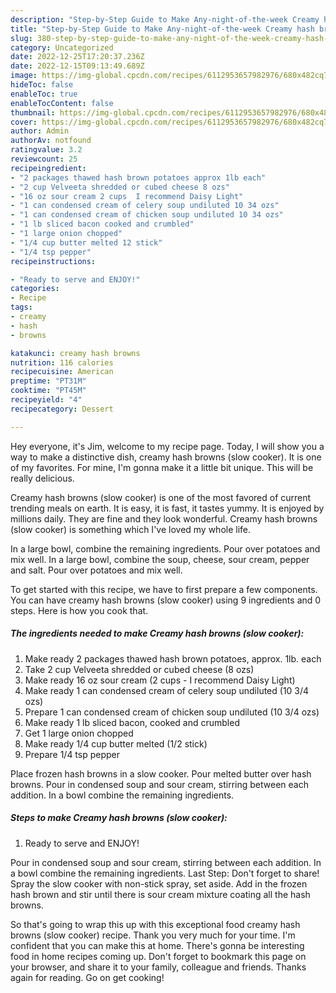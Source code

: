 ```yaml
---
description: "Step-by-Step Guide to Make Any-night-of-the-week Creamy hash browns (slow cooker)"
title: "Step-by-Step Guide to Make Any-night-of-the-week Creamy hash browns (slow cooker)"
slug: 380-step-by-step-guide-to-make-any-night-of-the-week-creamy-hash-browns-slow-cooker
category: Uncategorized
date: 2022-12-25T17:20:37.236Z
date: 2022-12-15T09:13:49.689Z
image: https://img-global.cpcdn.com/recipes/6112953657982976/680x482cq70/creamy-hash-browns-slow-cooker-recipe-main-photo.jpg
hideToc: false
enableToc: true
enableTocContent: false
thumbnail: https://img-global.cpcdn.com/recipes/6112953657982976/680x482cq70/creamy-hash-browns-slow-cooker-recipe-main-photo.jpg
cover: https://img-global.cpcdn.com/recipes/6112953657982976/680x482cq70/creamy-hash-browns-slow-cooker-recipe-main-photo.jpg
author: Admin
authorAv: notfound
ratingvalue: 3.2
reviewcount: 25
recipeingredient:
- "2 packages thawed hash brown potatoes approx 1lb each"
- "2 cup Velveeta shredded or cubed cheese 8 ozs"
- "16 oz sour cream 2 cups  I recommend Daisy Light"
- "1 can condensed cream of celery soup undiluted 10 34 ozs"
- "1 can condensed cream of chicken soup undiluted 10 34 ozs"
- "1 lb sliced bacon cooked and crumbled"
- "1 large onion chopped"
- "1/4 cup butter melted 12 stick"
- "1/4 tsp pepper"
recipeinstructions:

- "Ready to serve and ENJOY!"
categories:
- Recipe
tags:
- creamy
- hash
- browns

katakunci: creamy hash browns 
nutrition: 116 calories
recipecuisine: American
preptime: "PT31M"
cooktime: "PT45M"
recipeyield: "4"
recipecategory: Dessert

---
```



Hey everyone, it's Jim, welcome to my recipe page. Today, I will show you a way to make a distinctive dish, creamy hash browns (slow cooker). It is one of my favorites. For mine, I'm gonna make it a little bit unique. This will be really delicious.

Creamy hash browns (slow cooker) is one of the most favored of current trending meals on earth. It is easy, it is fast, it tastes yummy. It is enjoyed by millions daily. They are fine and they look wonderful. Creamy hash browns (slow cooker) is something which I've loved my whole life.

In a large bowl, combine the remaining ingredients. Pour over potatoes and mix well. In a large bowl, combine the soup, cheese, sour cream, pepper and salt. Pour over potatoes and mix well.


To get started with this recipe, we have to first prepare a few components. You can have creamy hash browns (slow cooker) using 9 ingredients and 0 steps. Here is how you cook that.

<!--inarticleads1-->

##### The ingredients needed to make Creamy hash browns (slow cooker):

1. Make ready 2 packages thawed hash brown potatoes, approx. 1lb. each
1. Take 2 cup Velveeta shredded or cubed cheese (8 ozs)
1. Make ready 16 oz sour cream (2 cups - I recommend Daisy Light)
1. Make ready 1 can condensed cream of celery soup undiluted (10 3/4 ozs)
1. Prepare 1 can condensed cream of chicken soup undiluted (10 3/4 ozs)
1. Make ready 1 lb sliced bacon, cooked and crumbled
1. Get 1 large onion chopped
1. Make ready 1/4 cup butter melted (1/2 stick)
1. Prepare 1/4 tsp pepper


Place frozen hash browns in a slow cooker. Pour melted butter over hash browns. Pour in condensed soup and sour cream, stirring between each addition. In a bowl combine the remaining ingredients. 

<!--inarticleads2-->

##### Steps to make Creamy hash browns (slow cooker):


1. Ready to serve and ENJOY!

Pour in condensed soup and sour cream, stirring between each addition. In a bowl combine the remaining ingredients. Last Step: Don&#39;t forget to share! Spray the slow cooker with non-stick spray, set aside. Add in the frozen hash brown and stir until there is sour cream mixture coating all the hash browns. 

So that's going to wrap this up with this exceptional food creamy hash browns (slow cooker) recipe. Thank you very much for your time. I'm confident that you can make this at home. There's gonna be interesting food in home recipes coming up. Don't forget to bookmark this page on your browser, and share it to your family, colleague and friends. Thanks again for reading. Go on get cooking!
